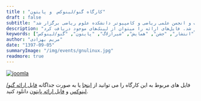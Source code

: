 ```yaml
---
title : "کارگاه گنو/لینوکس  و پایتون"
draft : false
subtitle: "کارگاه تخصصی  گنو/لینوکس و پایتون با همکاری شیرازلاگ و انجمن علمی ریاضی و کامپیوتر دانشکده علوم ریاضی برگزار شد."
description: "کارگاه تخصصی و عملی لینوکس و پایتون با همکاری شیرازلاگ و انجمن علمی ریاضی و کامپیوتر دانشکده علوم ریاضی شیراز برگزار شد. فایل‌های ارائه را میتوان از لینک‌های موجود دریافت کرد."
keywords: ["اوبونتو", "انتشار", "جشن", "همایش", "شیرازلاگ", "پایتون", "گنو/لینوکس"]
author: "مریم بهزادی"
date: "1397-09-05"
summaryImage: "/img/events/gnulinux.jpg"
readmore: true
---
```


[![joomla](../../img/events/gnulinux.jpg)](../../img/events/gnulinux.jpg)

فایل های مربوط به این کارگاه را می توانید از
[اینجا](https://framagit.org/shirazlug/resources/tree/master/presentations/workshop-ubuntu-python)
یا به صورت جداگانه
[فایل ارائه گنو/لینوکس](https://www.slideshare.net/ShirazLUG/ubuntu-workshop)
و
[فایل ارائه پایتون](https://www.slideshare.net/ShirazLUG/python-workshop-124135963)
دانلود کنید.
